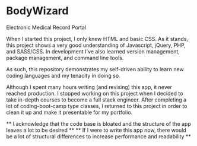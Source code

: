 # BodyWizard
Electronic Medical Record Portal

When I started this project, I only knew HTML and basic CSS.
As it stands, this project shows a very good understanding of Javascript, jQuery, PHP, and SASS/CSS.
In development I've also learned version management, package management, and command line tools.

As such, this repository demonstrates my self-driven ability to learn new coding languages and my tenacity in doing so.

Although I spent many hours writing (and revising) this app, it never reached production. I stopped working on this project when I decided to take in-depth courses to become a full stack engineer. After completing a lot of coding-boot-camp type classes, I returned to this project in order to clean it up and make it presentable for my portfolio.

** I acknowledge that the code base is bloated and the structure of the app leaves a lot to be desired **
** If I were to write this app now, there would be a lot of structural differences to increase performance and readability **
